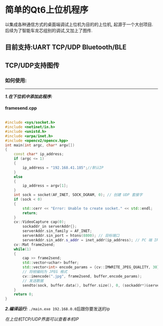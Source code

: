 # 简单的Qt6上位机程序
以集成各种通信方式的桌面端调试上位机为目的的上位机, 起源于一个大创项目.
后续为了智能车龙芯组别的调试,又加上了图传.

## 目前支持:UART TCP/UDP Bluetooth/BLE

TCP/UDP支持图传
-------------
### 如何使用:

----

***1.在下位机中添加此程序:*** 

#### framesend.cpp

```cpp

#include <sys/socket.h>
#include <netinet/in.h>
#include <unistd.h>
#include <arpa/inet.h>
#include <opencv2/opencv.hpp>
int main(int argc, char* argv[])
{
    const char* ip_address;
    if (argc <= 1)
    {
        ip_address = "192.168.41.185";//默认IP
    }
    else
    {
        ip_address = argv[1];
    }
    int sock = socket(AF_INET, SOCK_DGRAM, 0); // 创建 UDP 套接字
    if (sock < 0) 
    {
        std::cerr << "Error: Unable to create socket." << std::endl;
        return;
    }
	cv::VideoCapture cap(0);
    	sockaddr_in serverAddr{};
    	serverAddr.sin_family = AF_INET;
    	serverAddr.sin_port = htons(8800); // 目标端口
    	serverAddr.sin_addr.s_addr = inet_addr(ip_address); // PC 端 IP
	cv::Mat frame2send;
	while(1)
	{
		cap >> frame2send;
		std::vector<uchar> buffer;
		std::vector<int> encode_params = {cv::IMWRITE_JPEG_QUALITY, 30};
		// 将帧编码为 JPEG 格式
		cv::imencode(".jpg", frame2send, buffer,encode_params);
		// 发送数据
		sendto(sock, buffer.data(), buffer.size(), 0, (sockaddr*)&serverAddr, sizeof(serverAddr));
	}
	return 0;
}
```
***2.编译运行:***
`./main.exe 192.168.0.0`后跟你要发送的ip

*在上位机TCP/UDP界面可以查看本机IP*


